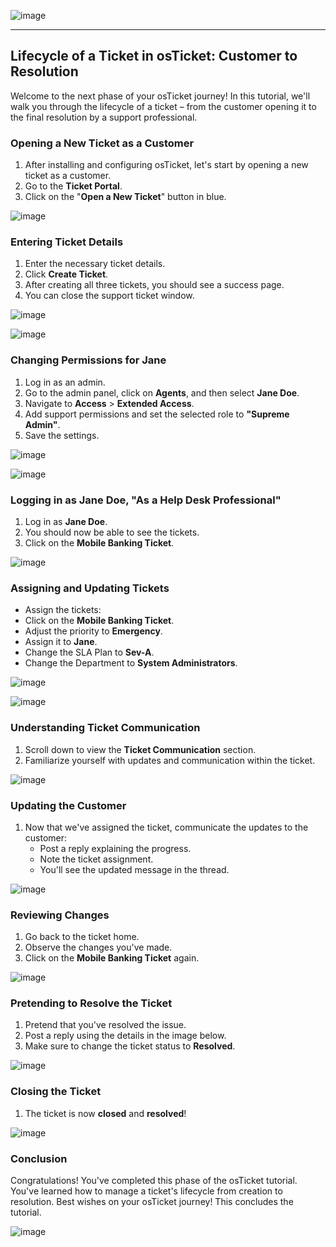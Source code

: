 
![image](https://github.com/Bybburnam/ticket-lifecycle/assets/102566114/857b8683-6dfd-49b4-9c05-8b282fe657be)

</p>

---

## Lifecycle of a Ticket in osTicket: Customer to Resolution

Welcome to the next phase of your osTicket journey! In this tutorial, we'll walk you through the lifecycle of a ticket – from the customer opening it to the final resolution by a support professional.



### Opening a New Ticket as a Customer

1. After installing and configuring osTicket, let's start by opening a new ticket as a customer.
2. Go to the **Ticket Portal**.
3. Click on the "**Open a New Ticket**" button in blue.

![image](https://github.com/Bybburnam/ticket-lifecycle/assets/102566114/19923dbc-20df-417c-98f8-c4cd254421c3)
   

### Entering Ticket Details

1. Enter the necessary ticket details.
2. Click **Create Ticket**.
3. After creating all three tickets, you should see a success page.
4. You can close the support ticket window.

![image](https://github.com/Bybburnam/ticket-lifecycle/assets/102566114/815d09a2-00ef-4e8f-8d42-d91e497781fe)

![image](https://github.com/Bybburnam/ticket-lifecycle/assets/102566114/417b328c-56ac-4550-af65-d16cacbbb248)


### Changing Permissions for Jane

1. Log in as an admin.
2. Go to the admin panel, click on **Agents**, and then select **Jane Doe**.
3. Navigate to **Access** > **Extended Access**.
4. Add support permissions and set the selected role to **"Supreme Admin"**.
5. Save the settings.

![image](https://github.com/Bybburnam/ticket-lifecycle/assets/102566114/27dffe5d-eb2e-4b6a-97e1-21dec2191692)

![image](https://github.com/Bybburnam/ticket-lifecycle/assets/102566114/68ef87dd-79cc-43bc-a1b4-016db8212a67)


### Logging in as Jane Doe, "As a Help Desk Professional"

1. Log in as **Jane Doe**.
2. You should now be able to see the tickets.
3. Click on the **Mobile Banking Ticket**.

![image](https://github.com/Bybburnam/ticket-lifecycle/assets/102566114/93446f53-935e-4693-bbb1-5a75e10da57c)


### Assigning and Updating Tickets

   - Assign the tickets:
   - Click on the **Mobile Banking Ticket**.
   - Adjust the priority to **Emergency**.
   - Assign it to **Jane**.
   - Change the SLA Plan to **Sev-A**.
   - Change the Department to **System Administrators**.

![image](https://github.com/Bybburnam/ticket-lifecycle/assets/102566114/786c7944-ac32-4961-8aee-51f2382eb53d)

![image](https://github.com/Bybburnam/ticket-lifecycle/assets/102566114/6f266059-fc8e-4bdb-abbd-28ae016802ef)



### Understanding Ticket Communication

1. Scroll down to view the **Ticket Communication** section.
2. Familiarize yourself with updates and communication within the ticket.

![image](https://github.com/Bybburnam/ticket-lifecycle/assets/102566114/da9cb985-30d6-4d8e-8929-b2e0de500a1b)


### Updating the Customer

1. Now that we've assigned the ticket, communicate the updates to the customer:
   - Post a reply explaining the progress.
   - Note the ticket assignment.
   - You'll see the updated message in the thread.

![image](https://github.com/Bybburnam/ticket-lifecycle/assets/102566114/e3607f9c-bd2a-4bfe-b829-7c5edbc38819)


### Reviewing Changes

1. Go back to the ticket home.
2. Observe the changes you've made.
3. Click on the **Mobile Banking Ticket** again.

![image](https://github.com/Bybburnam/ticket-lifecycle/assets/102566114/f2d39e32-d79e-4939-a0b2-177f4015a024)


### Pretending to Resolve the Ticket

1. Pretend that you've resolved the issue.
2. Post a reply using the details in the image below.
3. Make sure to change the ticket status to **Resolved**.

![image](https://github.com/Bybburnam/ticket-lifecycle/assets/102566114/fb2c3036-1556-4165-9790-8a3a3d458c37)


### Closing the Ticket

1. The ticket is now **closed** and **resolved**!

![image](https://github.com/Bybburnam/ticket-lifecycle/assets/102566114/690486e2-4a28-4e6c-9df1-3312354dcef8)


### Conclusion

Congratulations! You've completed this phase of the osTicket tutorial. You've learned how to manage a ticket's lifecycle from creation to resolution. Best wishes on your osTicket journey! This concludes the tutorial.

![image](https://github.com/Bybburnam/ticket-lifecycle/assets/102566114/05b4e281-58b6-4096-a444-621d7806b07d)


<br />
